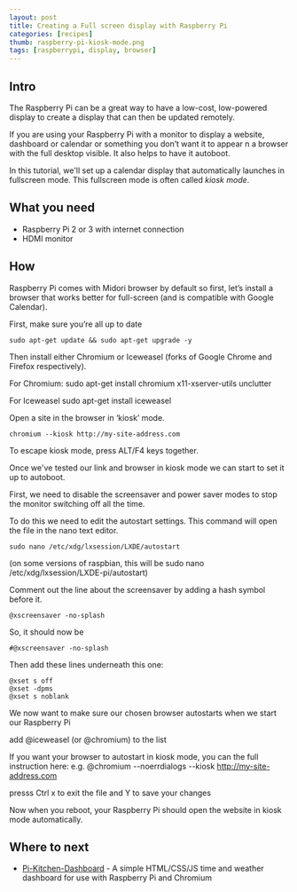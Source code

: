 ```yaml
---
layout: post
title: Creating a Full screen display with Raspberry Pi
categories: [recipes]
thumb: raspberry-pi-kiosk-mode.png
tags: [raspberrypi, display, browser]
---
```


## Intro

The Raspberry Pi can be a great way to have a low-cost, low-powered display to create a display that can then be updated remotely.
<!--more-->
If you are using your Raspberry Pi with a monitor to display a website, dashboard or calendar or something you don’t want it to appear n a browser with the full desktop visible. It also helps to have it autoboot.

In this tutorial, we'll set up a calendar display that automatically launches in fullscreen mode. This fullscreen mode is often called *kiosk mode*.

## What you need

- Raspberry Pi 2 or 3 with internet connection
- HDMI monitor

## How

Raspberry Pi comes with Midori browser by default so first, let’s install a browser that works better for full-screen (and is compatible with Google Calendar).

First, make sure you’re all up to date

    sudo apt-get update && sudo apt-get upgrade -y

Then install either Chromium or Iceweasel (forks of Google Chrome and Firefox respectively).

For Chromium:
    sudo apt-get install chromium x11-xserver-utils unclutter

For Iceweasel
    sudo apt-get install iceweasel

Open a site in the browser in ‘kiosk’ mode.

    chromium --kiosk http://my-site-address.com

To escape kiosk mode, press  ALT/F4 keys together.

Once we've tested our link and browser in kiosk mode we can start to set it up to autoboot.

First, we need to disable the screensaver and power saver modes to stop the monitor switching off all the time.

To do this we need to edit the autostart settings. This command will open the file in the nano text editor.

    sudo nano /etc/xdg/lxsession/LXDE/autostart

(on some versions of raspbian, this will be sudo nano /etc/xdg/lxsession/LXDE-pi/autostart)

Comment out the line about the screensaver by adding a hash symbol before it.

    @xscreensaver -no-splash

So, it should now be

    #@xscreensaver -no-splash

Then add these lines underneath this one:

    @xset s off
    @xset -dpms
    @xset s noblank

We now want to make sure our chosen browser autostarts when we start our Raspberry Pi

add @iceweasel (or @chromium) to the list

If you want your browser to autostart in kiosk mode, you can the full instruction here:
e.g.
@chromium --noerrdialogs --kiosk http://my-site-address.com

presss Ctrl x to exit the file and Y to save your changes

Now when you reboot, your Raspberry Pi should open the website in kiosk mode automatically.

## Where to next

- [Pi-Kitchen-Dashboard](https://github.com/userexec/Pi-Kitchen-Dashboard) - A simple HTML/CSS/JS time and weather dashboard for use with Raspberry Pi and Chromium
